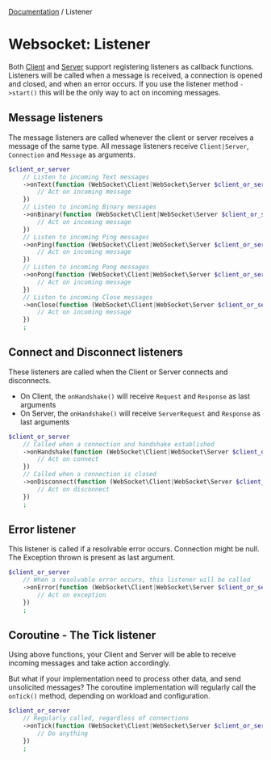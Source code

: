 [Documentation](Index.md) / Listener

# Websocket: Listener

Both [Client](Client.md) and [Server](Server.md) support registering listeners as callback functions.
Listeners will be called when a message is received, a connection is opened and closed, and when an error occurs.
If you use the listener method `->start()` this will be the only way to act on incoming messages.

## Message listeners

The message listeners are called whenever the client or server receives a message of the same type.
All message listeners receive `Client|Server`, `Connection` and `Message` as arguments.

```php
$client_or_server
    // Listen to incoming Text messages
    ->onText(function (WebSocket\Client|WebSocket\Server $client_or_server, WebSocket\Connection $connection, WebSocket\Message\Text $message) {
        // Act on incoming message
    })
    // Listen to incoming Binary messages
    ->onBinary(function (WebSocket\Client|WebSocket\Server $client_or_server, WebSocket\Connection $connection, WebSocket\Message\Binary $message) {
        // Act on incoming message
    })
    // Listen to incoming Ping messages
    ->onPing(function (WebSocket\Client|WebSocket\Server $client_or_server, WebSocket\Connection $connection, WebSocket\Message\Ping $message) {
        // Act on incoming message
    })
    // Listen to incoming Pong messages
    ->onPong(function (WebSocket\Client|WebSocket\Server $client_or_server, WebSocket\Connection $connection, WebSocket\Message\Pong $message) {
        // Act on incoming message
    })
    // Listen to incoming Close messages
    ->onClose(function (WebSocket\Client|WebSocket\Server $client_or_server, WebSocket\Connection $connection, WebSocket\Message\Close $message) {
        // Act on incoming message
    })
    ;
```

## Connect and Disconnect listeners

These listeners are called when the Client or Server connects and disconnects.

* On Client, the `onHandshake()` will receive `Request` and `Response` as last arguments
* On Server, the `onHandshake()` will receive `ServerRequest` and `Response` as last arguments

```php
$client_or_server
    // Called when a connection and handshake established
    ->onHandshake(function (WebSocket\Client|WebSocket\Server $client_or_server WebSocket\Connection $connection, Psr\Http\Message\RequestInterface|Psr\Http\Message\ServerRequestInterface $request, Psr\Http\Message\ResponseInterface $respone) {
        // Act on connect
    })
    // Called when a connection is closed
    ->onDisconnect(function (WebSocket\Client|WebSocket\Server $client_or_server, WebSocket\Connection $connection) {
        // Act on disconnect
    })
    ;
```

## Error listener

This listener is called if a resolvable error occurs.
Connection might be null. The Exception thrown is present as last argument.

```php
$client_or_server
    // When a resolvable error occurs, this listener will be called
    ->onError(function (WebSocket\Client|WebSocket\Server $client_or_server, WebSocket\Connection|null $connection, WebSocket\Exception\Exception $exception) {
        // Act on exception
    })
    ;
```

## Coroutine - The Tick listener

Using above functions, your Client and Server will be able to receive incoming messages and take action accordingly.

But what if your implementation need to process other data, and send unsolicited messages?
The coroutine implementation will regularly call the `onTick()` method, depending on workload and configuration.

```php
$client_or_server
    // Regularly called, regardless of connections
    ->onTick(function (WebSocket\Client|WebSocket\Server $client_or_server) {
        // Do anything
    })
    ;
```
